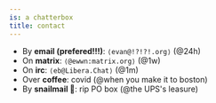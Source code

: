 ```yaml
---
is: a chatterbox
title: contact
---
```


- By **email (prefered!!!)**: `⟨evan@!?!?!.org⟩` (@24h)
- On **matrix**: `⟨@ewwn:matrix.org⟩` (@1w)
- On **irc**: `⟨eb@Libera.Chat⟩` (@1m)
- Over **coffee**: covid (@when you make it to boston)
- By **snailmail 🐌**: rip PO box (@the UPS's leasure)
